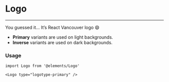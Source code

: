 # Logo

---

You guessed it… It’s React Vancouver logo 😄

- **Primary** variants are used on light backgrounds.
- **Inverse** variants are used on dark backgrounds.

### Usage

```JS
import Logo from '@elements/Logo'

<Logo type="logotype-primary" />

```
